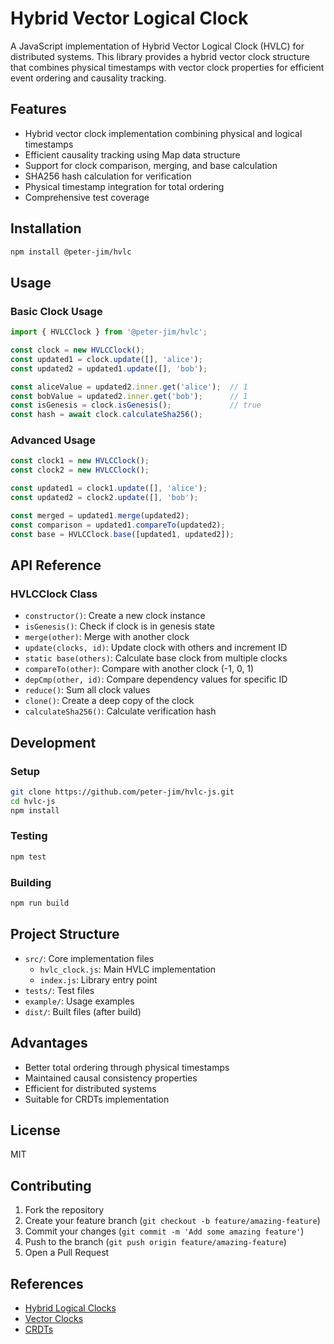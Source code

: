 # Hybrid Vector Logical Clock

A JavaScript implementation of Hybrid Vector Logical Clock (HVLC) for distributed systems. This library provides a hybrid vector clock structure that combines physical timestamps with vector clock properties for efficient event ordering and causality tracking.

## Features

- Hybrid vector clock implementation combining physical and logical timestamps
- Efficient causality tracking using Map data structure
- Support for clock comparison, merging, and base calculation
- SHA256 hash calculation for verification
- Physical timestamp integration for total ordering
- Comprehensive test coverage

## Installation

```bash
npm install @peter-jim/hvlc
```

## Usage

### Basic Clock Usage

```javascript
import { HVLCClock } from '@peter-jim/hvlc';

const clock = new HVLCClock();
const updated1 = clock.update([], 'alice');
const updated2 = updated1.update([], 'bob');

const aliceValue = updated2.inner.get('alice');  // 1
const bobValue = updated2.inner.get('bob');      // 1
const isGenesis = clock.isGenesis();             // true
const hash = await clock.calculateSha256();
```

### Advanced Usage

```javascript
const clock1 = new HVLCClock();
const clock2 = new HVLCClock();

const updated1 = clock1.update([], 'alice');
const updated2 = clock2.update([], 'bob');

const merged = updated1.merge(updated2);
const comparison = updated1.compareTo(updated2);
const base = HVLCClock.base([updated1, updated2]);
```

## API Reference

### HVLCClock Class

- `constructor()`: Create a new clock instance
- `isGenesis()`: Check if clock is in genesis state
- `merge(other)`: Merge with another clock
- `update(clocks, id)`: Update clock with others and increment ID
- `static base(others)`: Calculate base clock from multiple clocks
- `compareTo(other)`: Compare with another clock (-1, 0, 1)
- `depCmp(other, id)`: Compare dependency values for specific ID
- `reduce()`: Sum all clock values
- `clone()`: Create a deep copy of the clock
- `calculateSha256()`: Calculate verification hash

## Development

### Setup

```bash
git clone https://github.com/peter-jim/hvlc-js.git
cd hvlc-js
npm install
```

### Testing
```bash
npm test
```

### Building
```bash
npm run build
```

## Project Structure

- `src/`: Core implementation files
  - `hvlc_clock.js`: Main HVLC implementation
  - `index.js`: Library entry point
- `tests/`: Test files
- `example/`: Usage examples
- `dist/`: Built files (after build)

## Advantages

- Better total ordering through physical timestamps
- Maintained causal consistency properties
- Efficient for distributed systems
- Suitable for CRDTs implementation

## License

MIT

## Contributing

1. Fork the repository
2. Create your feature branch (`git checkout -b feature/amazing-feature`)
3. Commit your changes (`git commit -m 'Add some amazing feature'`)
4. Push to the branch (`git push origin feature/amazing-feature`)
5. Open a Pull Request

## References
- [Hybrid Logical Clocks](http://www.cse.buffalo.edu/tech-reports/2014-04.pdf)
- [Vector Clocks](https://en.wikipedia.org/wiki/Vector_clock)
- [CRDTs](https://crdt.tech/)